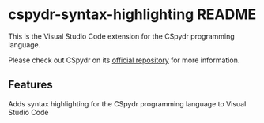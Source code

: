# cspydr-syntax-highlighting README

This is the Visual Studio Code extension for the CSpydr programming language.

Please check out CSpydr on its [official repository](https://github.com/Spydr06/CSpydr) for more information.

## Features

Adds syntax highlighting for the CSpydr programming language to Visual Studio Code
